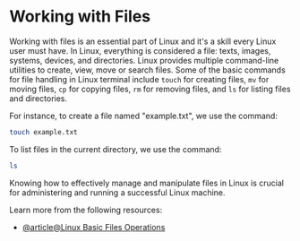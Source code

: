 # Working with Files

Working with files is an essential part of Linux and it's a skill every Linux user must have. In Linux, everything is considered a file: texts, images, systems, devices, and directories.
Linux provides multiple command-line utilities to create, view, move or search files. Some of the basic commands for file handling in Linux terminal include `touch` for creating files, `mv` for moving files, `cp` for copying files, `rm` for removing files, and `ls` for listing files and directories.

For instance, to create a file named "example.txt", we use the command:

```bash
touch example.txt
```

To list files in the current directory, we use the command:

```bash
ls
```

Knowing how to effectively manage and manipulate files in Linux is crucial for administering and running a successful Linux machine.

Learn more from the following resources:

- [@article@Linux Basic Files Operations](https://labex.io/tutorials/linux-basic-files-operations-270248)
